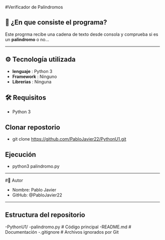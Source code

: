 #Verificador de Palíndromos
## 📌 ¿En que consiste el programa?

Este progrma recibe una cadena de texto desde consola y comprueba si es un **palindromo** o no...

---

## ⚙️ Tecnología utilizada

- **lenguaje** : Python 3
- **Framework** : Ninguno
- **Librerias** : Ninguna

## 🛠️ Requisitos

- Python 3

## Clonar repostorio

- git clone https://github.com/PabloJavier22/PythonU1.git

## Ejecución

- python3 palindromo.py

---

#👤 Autor

- Nombre: Pablo Javier
- GitHub: @PabloJavier22

---

## Estructura del repositorio
-PythonU1/
    -palindromo.py        # Código principal
    -README.md            # Documentación
    -.gitignore           # Archivos ignorados por Git


